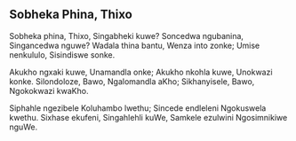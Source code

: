 ## Sobheka Phina, Thixo

Sobheka phina, Thixo, Singabheki kuwe?
Soncedwa ngubanina, Singancedwa nguwe?
Wadala thina bantu, Wenza into zonke;
Umise nenkululo, Sisindiswe sonke.

Akukho ngxaki kuwe, Unamandla onke;
Akukho nkohla kuwe, Unokwazi konke.
Silondoloze, Bawo, Ngalomandla aKho;
Sikhanyisele, Bawo, Ngokokwazi kwaKho.

Siphahle ngezibele Koluhambo lwethu;
Sincede endleleni Ngokuswela kwethu.
Sixhase ekufeni, Singahlehli kuWe,
Samkele ezulwini Ngosimnikiwe nguWe.

